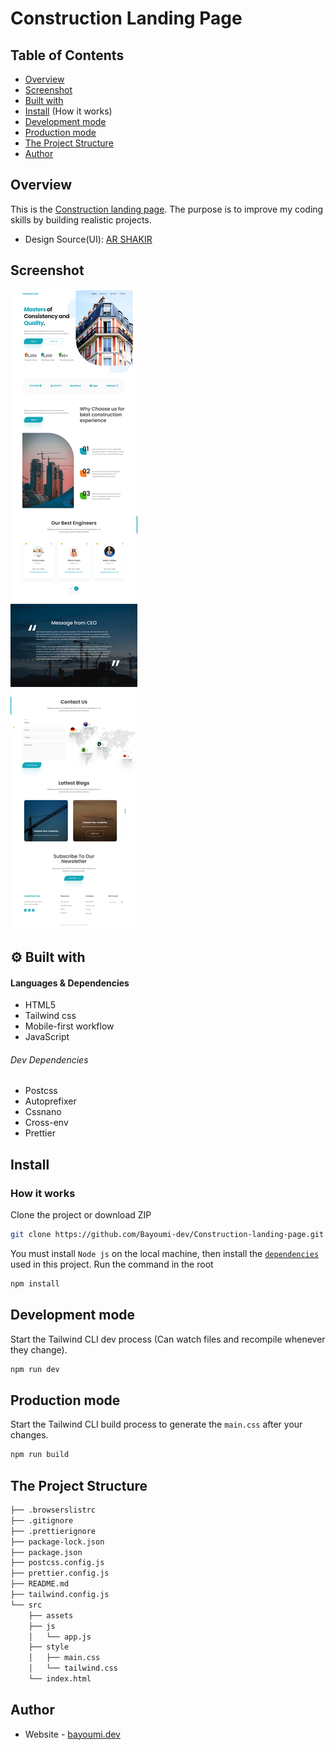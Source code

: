 # Construction Landing Page
## Table of Contents

- [Overview](#overview)
- [Screenshot](#screenshot)
- [Built with](#-built-with)
- [Install](#install) (How it works)
- [Development mode](#development-mode)
- [Production  mode](#production-mode)
- [The Project Structure](#the-project-structure)
- [Author](#author)

## Overview

This is the [Construction landing page](https://www.arshakir.com/project/freebie-construction-landing-page). The purpose is to improve my coding skills by building realistic projects.

- Design Source(UI): [AR SHAKIR](https://www.arshakir.com/project/freebie-construction-landing-page)
## Screenshot

![Construction landing page](https://github.com/Bayoumi-dev/Construction-landing-page/blob/master/src/assets/Design.jpg)


## ⚙ Built with
#### Languages & Dependencies
- HTML5
- Tailwind css
- Mobile-first workflow
- JavaScript
###### Dev Dependencies
- Postcss
- Autoprefixer
- Cssnano
- Cross-env
- Prettier

## Install

### How it works
Clone the project or download ZIP
```bash
git clone https://github.com/Bayoumi-dev/Construction-landing-page.git
```
You must install `Node js` on the local machine, then install the [`dependencies`](package.json) used in this project. Run the command in the root
```bash
npm install
```
## Development mode
Start the Tailwind CLI dev process (Can watch files and recompile whenever they change).
```bash
npm run dev
```

## Production mode
Start the Tailwind CLI build process to generate the `main.css` after your changes.
 ```bash
npm run build
```
## The Project Structure
```bash
├── .browserslistrc
├── .gitignore
├── .prettierignore
├── package-lock.json
├── package.json
├── postcss.config.js
├── prettier.config.js
├── README.md
├── tailwind.config.js
└── src     
    ├── assets
    ├── js
    │   └── app.js
    ├── style
    │   ├── main.css 
    │   └── tailwind.css
    └── index.html
```

## Author
- Website - [bayoumi.dev](https://bayoumi.dev)

